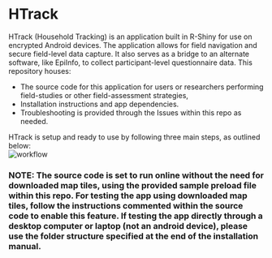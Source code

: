 # HTrack
HTrack (Household Tracking) is an application built in R-Shiny for use on encrypted Android devices. The application allows for field navigation and secure field-level data capture. It also serves as a bridge to an alternate software, like EpiInfo, to collect participant-level questionnaire data. This repository houses:  
+ The source code for this application for users or researchers performing field-studies or other field-assessment strategies,
+ Installation instructions and app dependencies.  
+ Troubleshooting is provided through the Issues within this repo as needed.  

HTrack is setup and ready to use by following three main steps, as outlined below:  
<img src="https://user-images.githubusercontent.com/7705604/97463214-e1e7bb00-1915-11eb-97bb-3d01dd31713c.png" alt="workflow" align="auto">

### NOTE: The source code is set to run online without the need for downloaded map tiles, using the provided sample preload file within this repo.  For testing the app using downloaded map tiles, follow the instructions commented within the source code to enable this feature. If testing the app directly through a desktop computer or laptop (not an android device), please use the folder structure specified at the end of the installation manual.
